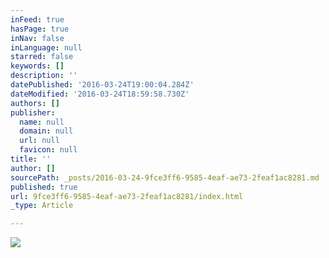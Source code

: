 ```yaml
---
inFeed: true
hasPage: true
inNav: false
inLanguage: null
starred: false
keywords: []
description: ''
datePublished: '2016-03-24T19:00:04.284Z'
dateModified: '2016-03-24T18:59:58.730Z'
authors: []
publisher:
  name: null
  domain: null
  url: null
  favicon: null
title: ''
author: []
sourcePath: _posts/2016-03-24-9fce3ff6-9585-4eaf-ae73-2feaf1ac8281.md
published: true
url: 9fce3ff6-9585-4eaf-ae73-2feaf1ac8281/index.html
_type: Article

---
```

![](https://the-grid-user-content.s3-us-west-2.amazonaws.com/cb4ab397-373d-4cac-b4cc-51da5cca2359.jpg)